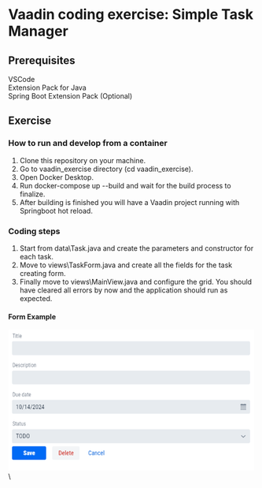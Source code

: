 # Vaadin coding exercise: Simple Task Manager

## Prerequisites
VSCode\
Extension Pack for Java\
Spring Boot Extension Pack (Optional)

## Exercise
### How to run and develop from a container
1. Clone this repository on your machine.
2. Go to vaadin_exercise directory (cd vaadin_exercise).
3. Open Docker Desktop.
4. Run docker-compose up --build and wait for the build process to finalize.
5. After building is finished you will have a Vaadin project running with Springboot hot reload.

### Coding steps
1. Start from data\Task.java and create the parameters and constructor for each task.
2. Move to views\TaskForm.java and create all the fields for the task creating form.
3. Finally move to views\MainView.java and configure the grid. You should have cleared all errors by now and the application should run as expected.
#### Form Example
<img src="../materials/imgs/form.png" alt="My Factorial Calculator" width="500" />\
